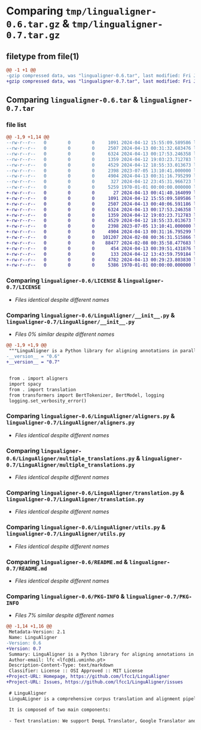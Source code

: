 # Comparing `tmp/lingualigner-0.6.tar.gz` & `tmp/lingualigner-0.7.tar.gz`

## filetype from file(1)

```diff
@@ -1 +1 @@
-gzip compressed data, was "lingualigner-0.6.tar", last modified: Fri Jan  1 00:00:00 2016, max compression
+gzip compressed data, was "lingualigner-0.7.tar", last modified: Fri Jan  1 00:00:00 2016, max compression
```

## Comparing `lingualigner-0.6.tar` & `lingualigner-0.7.tar`

### file list

```diff
@@ -1,9 +1,14 @@
--rw-r--r--   0        0        0     1091 2024-04-12 15:55:09.589586 lingualigner-0.6/LICENSE
--rw-r--r--   0        0        0     2507 2024-04-13 00:31:32.683476 lingualigner-0.6/LinguAligner/__init__.py
--rw-r--r--   0        0        0     6324 2024-04-13 00:17:53.246358 lingualigner-0.6/LinguAligner/aligners.py
--rw-r--r--   0        0        0     1359 2024-04-12 19:03:23.712783 lingualigner-0.6/LinguAligner/multiple_translations.py
--rw-r--r--   0        0        0     4529 2024-04-12 18:55:33.013673 lingualigner-0.6/LinguAligner/translation.py
--rw-r--r--   0        0        0     2398 2023-07-05 13:10:41.000000 lingualigner-0.6/LinguAligner/utils.py
--rw-r--r--   0        0        0     4904 2024-04-13 00:31:16.795299 lingualigner-0.6/README.md
--rw-r--r--   0        0        0      327 2024-04-12 23:45:31.966723 lingualigner-0.6/pyproject.toml
--rw-r--r--   0        0        0     5259 1970-01-01 00:00:00.000000 lingualigner-0.6/PKG-INFO
+-rw-r--r--   0        0        0       27 2024-04-13 00:41:40.164099 lingualigner-0.7/.gitignore
+-rw-r--r--   0        0        0     1091 2024-04-12 15:55:09.589586 lingualigner-0.7/LICENSE
+-rw-r--r--   0        0        0     2507 2024-04-13 00:40:06.591186 lingualigner-0.7/LinguAligner/__init__.py
+-rw-r--r--   0        0        0     6324 2024-04-13 00:17:53.246358 lingualigner-0.7/LinguAligner/aligners.py
+-rw-r--r--   0        0        0     1359 2024-04-12 19:03:23.712783 lingualigner-0.7/LinguAligner/multiple_translations.py
+-rw-r--r--   0        0        0     4529 2024-04-12 18:55:33.013673 lingualigner-0.7/LinguAligner/translation.py
+-rw-r--r--   0        0        0     2398 2023-07-05 13:10:41.000000 lingualigner-0.7/LinguAligner/utils.py
+-rw-r--r--   0        0        0     4904 2024-04-13 00:31:16.795299 lingualigner-0.7/README.md
+-rw-r--r--   0        0        0   101207 2024-02-08 00:36:31.515866 lingualigner-0.7/img/eval_EE.png
+-rw-r--r--   0        0        0    88477 2024-02-08 00:35:58.477683 lingualigner-0.7/img/eval_by_comp.png
+-rw-r--r--   0        0        0      454 2024-04-13 00:39:51.431876 lingualigner-0.7/pyproject.toml
+-rw-r--r--   0        0        0      133 2024-04-12 13:43:59.759184 lingualigner-0.7/resources/resource.json
+-rw-r--r--   0        0        0     4782 2024-04-13 00:29:23.803830 lingualigner-0.7/teste.ipynb
+-rw-r--r--   0        0        0     5386 1970-01-01 00:00:00.000000 lingualigner-0.7/PKG-INFO
```

### Comparing `lingualigner-0.6/LICENSE` & `lingualigner-0.7/LICENSE`

 * *Files identical despite different names*

### Comparing `lingualigner-0.6/LinguAligner/__init__.py` & `lingualigner-0.7/LinguAligner/__init__.py`

 * *Files 0% similar despite different names*

```diff
@@ -1,9 +1,9 @@
 """LinguAligner is a Python library for aligning annotations in parallel corpora. It is designed to be used in the context of parallel corpora annotation alignment, where the goal is to align annotations in the source language with annotations in the target language. """
-__version__ = "0.6"
+__version__ = "0.7"
 
 
 from . import aligners
 import spacy
 from . import translation
 from transformers import BertTokenizer, BertModel, logging
 logging.set_verbosity_error()
```

### Comparing `lingualigner-0.6/LinguAligner/aligners.py` & `lingualigner-0.7/LinguAligner/aligners.py`

 * *Files identical despite different names*

### Comparing `lingualigner-0.6/LinguAligner/multiple_translations.py` & `lingualigner-0.7/LinguAligner/multiple_translations.py`

 * *Files identical despite different names*

### Comparing `lingualigner-0.6/LinguAligner/translation.py` & `lingualigner-0.7/LinguAligner/translation.py`

 * *Files identical despite different names*

### Comparing `lingualigner-0.6/LinguAligner/utils.py` & `lingualigner-0.7/LinguAligner/utils.py`

 * *Files identical despite different names*

### Comparing `lingualigner-0.6/README.md` & `lingualigner-0.7/README.md`

 * *Files identical despite different names*

### Comparing `lingualigner-0.6/PKG-INFO` & `lingualigner-0.7/PKG-INFO`

 * *Files 7% similar despite different names*

```diff
@@ -1,14 +1,16 @@
 Metadata-Version: 2.1
 Name: LinguAligner
-Version: 0.6
+Version: 0.7
 Summary: LinguAligner is a Python library for aligning annotations in parallel corpora. It is designed to be used in the context of parallel corpora annotation alignment, where the goal is to align annotations in the source language with annotations in the target language. 
 Author-email: lfc <lfc@di.uminho.pt>
 Description-Content-Type: text/markdown
 Classifier: License :: OSI Approved :: MIT License
+Project-URL: Homepage, https://github.com/lfcc1/LinguAligner
+Project-URL: Issues, https://github.com/lfcc1/LinguAligner/issues
 
 # LinguAligner
 LinguALigner is a comprehensive corpus translation and alignment pipeline designed to facilitate the translation of corpora across different languages. It translates corpora using machine translation and aligns the translated annotations with their corresponding translated text. Initially developed for the automatic translation of ACE-2005 into Portuguese, LinguALigner has since been adapted into a versatile package for effortless translation of other corpora.
 
 It is composed of two main components: 
 
 - Text translation: We support DeepL Translator, Google Translator and Microsoft Translators APIs.
```

